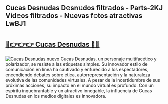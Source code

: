 ## Cucas Desnudas D𝚎sn𝚞dos filtr𝚊dos - Parts-2KJ Vid𝚎os filtr𝚊dos - N𝚞evas f𝚘tos atr𝚊ctivas LwBJ1

# <h2><a href="http://mb0jyf5.tromn.icu/?c=Cucas+Desnudas">🔗👉👉👉 Cucas Desnudas 🔗🔗</a></h2>

[![Cucas Desnudas nuevo](https://i.imgur.com/pEAQMta.gif)](http://mb0jyf5.tromn.icu/?c=Cucas+Desnudas)
Cucas Desnudas, un personaje multifacético y polarizador, se resiste a las etiquetas simples. Su innovador estilo de comunicación en línea ha cautivado y enfurecido a los espectadores, encendiendo debates sobre ética, autorrepresentación y la naturaleza evolutiva de las comunidades virtuales. A pesar de la incertidumbre de sus próximas acciones, su impacto en el mundo virtual es profundo. Con un espíritu inquebrantable y un atractivo innegable, la influencia de Cucas Desnudas en los medios digitales es innovadora.
